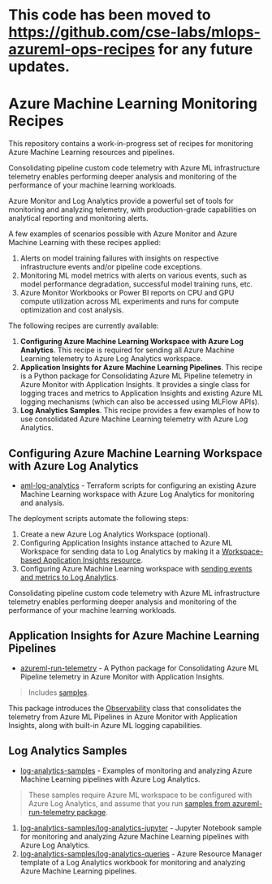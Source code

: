 # This code has been moved to https://github.com/cse-labs/mlops-azureml-ops-recipes for any future updates.

# Azure Machine Learning Monitoring Recipes

This repository contains a work-in-progress set of recipes for monitoring Azure Machine Learning resources and pipelines.

Consolidating pipeline custom code telemetry with Azure ML infrastructure telemetry enables performing deeper analysis and monitoring of the performance of your machine learning workloads.

Azure Monitor and Log Analytics provide a powerful set of tools for monitoring and analyzing telemetry, with production-grade capabilities on analytical reporting and monitoring alerts.

A few examples of scenarios possible with Azure Monitor and Azure Machine Learning with these recipes applied:

1. Alerts on model training failures with insights on respective infrastructure events and/or pipeline code exceptions.
1. Monitoring ML model metrics with alerts on various events, such as model performance degradation, successful model training runs, etc.
1. Azure Monitor Workbooks or Power BI reports on CPU and GPU compute utilization across ML experiments and runs for compute optimization and cost analysis.

The following recipes are currently available:

1. **Configuring Azure Machine Learning Workspace with Azure Log Analytics**. This recipe is required for sending all Azure Machine Learning telemetry to Azure Log Analytics workspace.
1. **Application Insights for Azure Machine Learning Pipelines**. This recipe is a Python package for Consolidating Azure ML Pipeline telemetry in Azure Monitor with Application Insights. It provides a single class for logging traces and metrics to Application Insights and existing Azure ML logging mechanisms (which can also be accessed using MLFlow APIs).
1. **Log Analytics Samples**. This recipe provides a few examples of how to use consolidated Azure Machine Learning telemetry with Azure Log Analytics.

## Configuring Azure Machine Learning Workspace with Azure Log Analytics

* [aml-log-analytics](aml-log-analytics) - Terraform scripts for configuring an existing Azure Machine Learning workspace with Azure Log Analytics for monitoring and analysis.

The deployment scripts automate the following steps:

1. Create a new Azure Log Analytics Workspace (optional).
1. Configuring Application Insights instance attached to Azure ML Workspace for sending data to Log Analytics by making it a [Workspace-based Application Insights resource](https://docs.microsoft.com/en-us/azure/azure-monitor/app/convert-classic-resource).
1. Configuring Azure Machine Learning workspace with [sending events and metrics to Log Analytics](https://docs.microsoft.com/en-us/azure/machine-learning/monitor-azure-machine-learning#collection-and-routing).

Consolidating pipeline custom code telemetry with Azure ML infrastructure telemetry enables performing deeper analysis and monitoring of the performance of your machine learning workloads.

## Application Insights for Azure Machine Learning Pipelines

* [azureml-run-telemetry](azureml-run-telemetry) - A Python package for Consolidating Azure ML Pipeline telemetry in Azure Monitor with Application Insights.

> Includes [samples](azureml-run-telemetry/samples).

This package introduces the [Observability](azureml-run-telemetry/azureml_appinsights_logger/observability.py#L53) class that consolidates the telemetry from Azure ML Pipelines in Azure Monitor with Application Insights, along with built-in Azure ML logging capabilities.

## Log Analytics Samples

* [log-analytics-samples](log-analytics-samples) - Examples of monitoring and analyzing Azure Machine Learning pipelines with Azure Log Analytics.

> These samples require Azure ML workspace to be configured with Azure Log Analytics, and assume that you run [samples from azureml-run-telemetry package](azureml-run-telemetry/samples).

1. [log-analytics-samples/log-analytics-jupyter](log-analytics-samples/log-analytics-jupyter) - Jupyter Notebook sample for monitoring and analyzing Azure Machine Learning pipelines with Azure Log Analytics.
1. [log-analytics-samples/log-analytics-queries](log-analytics-samples/log-analytics-queries) - Azure Resource Manager template of a Log Analytics workbook for monitoring and analyzing Azure Machine Learning pipelines.
